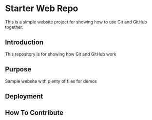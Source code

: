 # Starter Web Repo

This is a simple website project for showing how to use Git and GitHub together.

## Introduction

This repository is for showing how Git and GitHub work

## Purpose

Sample website with plenty of files for demos

## Deployment

## How To Contribute